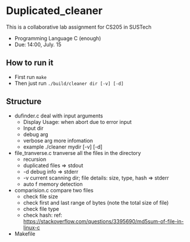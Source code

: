 # Duplicated_cleaner

This is a collaborative lab assignment for CS205 in SUSTech

 - Programming Language C (enough)
 - Due: 14:00, July. 15

## How to run it

 - First run `make`
 - Then just run `./build/cleaner dir [-v] [-d]`

## Structure

 - dufinder.c deal with input arguments
     - Display Usage: when abort due to error input
     - Input dir
     - debug arg
     - verbose arg more infomation
     - example ./cleaner mydir [-v] [-d]
 - file_tranverse.c tranverse all the files in the directory
     - recursion
     - duplicated files => stdout
     - -d debug info => stderr
     - -v current scanning dir; file details: size, type, hash => stderr
     - auto f memory detection
 - comparision.c compare two files
     - check file size
     - check first and last range of bytes (note the total size of file)
     - check file type
     - check hash: ref: https://stackoverflow.com/questions/3395690/md5sum-of-file-in-linux-c
 - Makefile